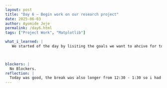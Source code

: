 ```yaml
---
layout: post
title: "Day 6 – Begin work on our research project"
date: 2025-06-03
author: Ayomide Jeje
permalink: /day6.html
tags: ["Project Work", "Matplotlib"]

what_i_learned: |
   We started of the day by lisiting the goals we want to ahcive for today. Then we got started on it. We started with loading and displaying images from the dataset, and then after we crop the photos, we cropped out the unneccary information on the pages.

 

blockers: |
  No Blockers.
reflection: |
  Today was good, the break was also longer from 12:30 - 1:30 so i had more time to relax. I was also able to complete my different tasks on time. We also set the goals for tommorrow whihc is to denoise the image.
---
```


